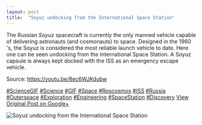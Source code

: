 ```yaml
---
layout: post
title:  "Soyuz undocking from the International Space Station"
---
```


The Russian _Soyuz_ spacecraft is currently the only manned vehicle capable of delivering astronauts (and cosmonauts) to space. Designed in the 1960 's, the Soyuz is considered the most reliable launch vehicle to date. Here one can be seen undocking from the International Space Station. A Soyuz capsule is always kept docked with the ISS as an emergency escape vehicle.   
  
Source: <https://youtu.be/8ec6WJKdubw>  
  
[#ScienceGIF](https://plus.google.com/s/%23ScienceGIF/posts) [#Science](https://plus.google.com/s/%23Science/posts) [#GIF](https://plus.google.com/s/%23GIF/posts) [#Space](https://plus.google.com/s/%23Space/posts) [#Roscosmos](https://plus.google.com/s/%23Roscosmos/posts) [#ISS](https://plus.google.com/s/%23ISS/posts) [#Russia](https://plus.google.com/s/%23Russia/posts) [#Outerspace](https://plus.google.com/s/%23Outerspace/posts) [#Exploration](https://plus.google.com/s/%23Exploration/posts) [#Engineering](https://plus.google.com/s/%23Engineering/posts) [#SpaceStation](https://plus.google.com/s/%23SpaceStation/posts) [#Discovery](https://plus.google.com/s/%23Discovery/posts)
[View Original Post on Google+](https://plus.google.com/+ColinSullender/posts/9nTbERXyrdf)

![Soyuz undocking from the International Space Station](https://i.imgur.com/D9CusY4.gif)
